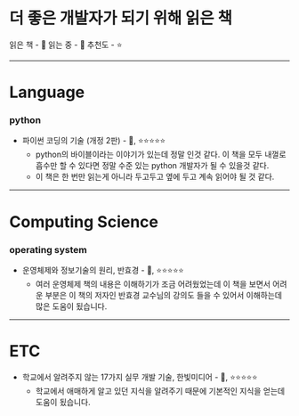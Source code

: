 # 더 좋은 개발자가 되기 위해 읽은 책

읽은 책 - 📒
읽는 중 - 📖
추천도 - ⭐

---

# Language
### python
* 파이썬 코딩의 기술 (개정 2판) - 📖, ⭐⭐⭐⭐⭐
  * python의 바이블이라는 이야기가 있는데 정말 인것 같다. 이 책을 모두 내껄로 흡수만 할 수 있다면 정말 수준 있는 python 개발자가 될 수 있을것 같다.
  * 이 책은 한 번만 읽는게 아니라 두고두고 옆에 두고 계속 읽어야 될 것 같다.

---

# Computing Science
### operating system
* 운영체제와 정보기술의 원리, 반효경 - 📒, ⭐⭐⭐⭐⭐
  * 여러 운영체제 책의 내용은 이해하기가 조금 어려웠었는데 이 책을 보면서 어려운 부분은 이 책의 저자인 반효경 교수님의 강의도 들을 수 있어서 이해하는데 많은 도움이 됬습니다.
---

# ETC
* 학교에서 알려주지 않는 17가지 실무 개발 기술, 한빛미디어 - 📒, ⭐⭐⭐⭐⭐
  * 학교에서 애매하게 알고 있던 지식을 알려주기 때문에 기본적인 지식을 얻는데 도움이 됬습니다.
